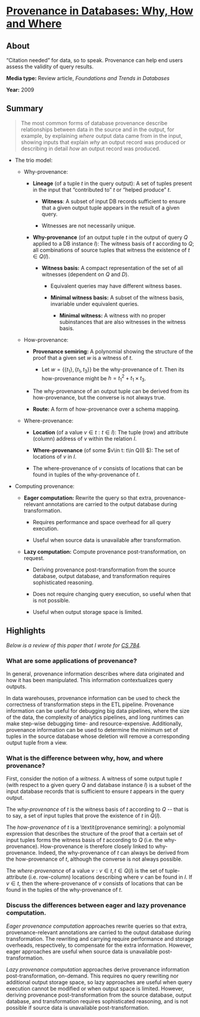# [Provenance in Databases: Why, How and Where](https://homepages.inf.ed.ac.uk/jcheney/publications/provdbsurvey.pdf)

## About

“Citation needed” for data, so to speak.
Provenance can help end users assess the validity of query results.

**Media type:** Review article, *Foundations and Trends in Databases*

**Year:** 2009

## Summary

> The most common forms of database provenance describe relationships between data in the source and in the output, for example, by explaining *where* output data came from in the input, showing inputs that explain *why* an output record was produced or describing in detail *how* an output record was produced.

- The trio model:

    - Why-provenance:

        - **Lineage** (of a tuple $t$ in the query output): A set of tuples present in the input that “contributed to” $t$ or “helped produce” $t$.

            - **Witness**: A subset of input DB records sufficient to ensure that a given output tuple appears in the result of a given query.

            - Witnesses are not necessarily unique.

        - **Why-provenance** (of an output tuple $t$ in the output of query $Q$ applied to a DB instance $I$): The witness basis of $t$ according to $Q$; all combinations of source tuples that witness the existence of $t\in Q(I)$.

            - **Witness basis:** A compact representation of the set of all witnesses (dependent on $Q$ and $D$).

                - Equivalent queries may have different witness bases.

                - **Minimal witness basis:** A subset of the witness basis, invariable under equivalent queries.

                    - **Minimal witness:** A witness with no proper subinstances that are also witnesses in the witness basis.

    - How-provenance:

        - **Provenance semiring:** A polynomial showing the structure of the proof that a given set $w$ is a witness of $t$.

            - Let $w=\{\{t_1\},\{t_1,t_3\}\}$ be the why-provenance of $t$. Then its how-provenance might be $h=t_1^2+t_1\times t_3$.

        - The why-provenance of an output tuple can be derived from its how-provenance, but the converse is not always true.

        - **Route:** A form of how-provenance over a schema mapping.

    - Where-provenance:

        - **Location** (of a value $v\in t:t\in I$): The tuple (row) and attribute (column) address of $v$ within the relation $I$.

        - **Where-provenance** (of some $v\in t: t\in Q(I) $): The set of locations of $v$ in $I$.

        - The where-provenance of $v$ consists of locations that can be found in tuples of the why-provenance of $t$.

- Computing provenance:

    - **Eager computation:** Rewrite the query so that extra, provenance-relevant annotations are carried to the output database during transformation.

        - Requires performance and space overhead for all query execution.

        - Useful when source data is unavailable after transformation.

    - **Lazy computation:** Compute provenance post-transformation, on request.

        - Deriving provenance post-transformation from the source database, output database, and transformation requires sophisticated reasoning.

        - Does not require changing query execution, so useful when that is not possible.
        
        - Useful when output storage space is limited.

## Highlights

_Below is a review of this paper that I wrote for [CS 784](https://pages.cs.wisc.edu/~paris/cs784-s22/)._


### What are some applications of provenance?

In general, provenance information describes where data originated and how it has been manipulated.
This information contextualizes query outputs.

In data warehouses, provenance information can be used to check the correctness of transformation steps in the ETL pipeline.
Provenance information can be useful for debugging big data pipelines, where the size of the data, the complexity of analytics pipelines, and long runtimes can make step-wise debugging time- and resource-expensive.
Additionally, provenance information can be used to determine the minimum set of tuples in the source database whose deletion will remove a corresponding output tuple from a view. 

### What is the difference between why, how, and where provenance?

First, consider the notion of a *witness*.
A witness of some output tuple $t$ (with respect to a given query $Q$ and database instance $I$) is a subset of the input database records that is sufficient to ensure $t$ appears in the query output.

The *why-provenance* of $t$ is the witness basis of $t$ according to $Q$ -- that is to say, a set of input tuples that prove the existence of $t$ in $Q(I)$.

The *how-provenance* of $t$ is a \textit{provenance semiring}: a polynomial expression that describes the structure of the proof that a certain set of input tuples forms the witness basis of $t$ according to $Q$ (i.e. the why-provenance).
How-provenance is therefore closely linked to why-provenance.
Indeed, the why-provenance of $t$ can always be derived from the how-provenance of $t$, although the converse is not always possible.

The *where-provenance* of a value $v: v\in t, t\in Q(I)$ is the set of tuple-attribute (i.e. row-column) locations describing where $v$ can be found in $I$.
If $v\in t$, then the where-provenance of $v$ consists of locations that can be found in the tuples of the why-provenance of $t$.

### Discuss the differences between eager and lazy provenance computation.

*Eager provenance computation* approaches rewrite queries so that extra, provenance-relevant annotations are carried to the output database during transformation.
The rewriting and carrying require performance and storage overheads, respectively, to compensate for the extra information.
However, eager approaches are useful when source data is unavailable post-transformation.

*Lazy provenance computation* approaches derive provenance information post-transformation, on-demand.
This requires no query rewriting nor additional output storage space, so lazy approaches are useful when query execution cannot be modified or when output space is limited.
However, deriving provenance post-transformation from the source database, output database, and transformation requires sophisticated reasoning, and is not possible if source data is unavailable post-transformation.